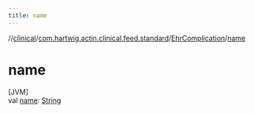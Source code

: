 ```yaml
---
title: name
---
```

//[clinical](../../../index.html)/[com.hartwig.actin.clinical.feed.standard](../index.html)/[EhrComplication](index.html)/[name](name.html)



# name



[JVM]\
val [name](name.html): [String](https://kotlinlang.org/api/latest/jvm/stdlib/kotlin/-string/index.html)




